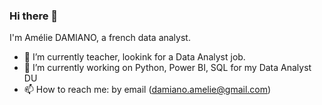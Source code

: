 ### Hi there 👋

I'm Amélie DAMIANO, a french data analyst.

- 🔭 I’m currently teacher, lookink for a Data Analyst job.
- 🌱 I’m currently working on Python, Power BI, SQL for my Data Analyst DU
- 📫 How to reach me: by email (damiano.amelie@gmail.com)

